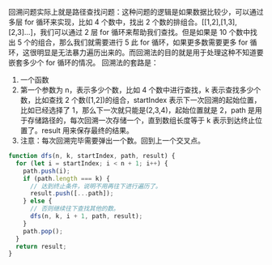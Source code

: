 回溯问题实际上就是路径查找问题：这种问题的逻辑是如果数据比较少，可以通过多层 for 循环来实现，比如 4 个数中，找出 2 个数的排组合。[[1,2],[1,3],[2,3]...]，我们可以通过 2 层 for 循环来帮助我们查找。但是如果是 10 个数中找出 5 个的组合，那么我们就需要进行 5 此 for 循环，如果更多数需要更多 for 循环，这很明显是无法暴力遍历出来的。而回溯法的目的就是用于处理这种不知道要嵌套多少个 for 循环的情况。
回溯法的套路是：

1. 一个函数
2. 第一个参数为 n，表示多少个数，比如 4 个数中进行查找，k 表示查找多少个数，比如查找 2 个数([1,2])的组合，startIndex 表示下一次回溯的起始位置，比如已经选择了 1，那么下一次就只能是(2,3,4)，起始位置就是 2，path 是用于存储路径的，每次回溯一次存储一个，直到数组长度等于 k 表示到达终止位置了。result 用来保存最终的结果。
3. 注意：每次回溯完毕需要弹出一个数。回到上一个交叉点。

```js
function dfs(n, k, startIndex, path, result) {
  for (let i = startIndex; i < n + 1; i++) {
    path.push(i);
    if (path.length === k) {
      // 达到终止条件，说明不用再往下进行遍历了。
      result.push([...path]);
    } else {
      // 否则继续往下查找其他的数。
      dfs(n, k, i + 1, path, result);
    }
    path.pop();
  }
  return result;
}
```
